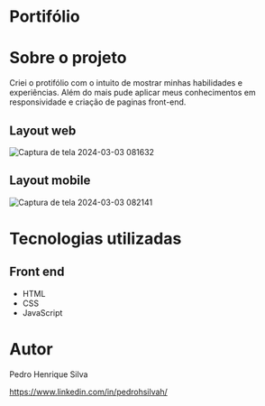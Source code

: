 # Portifólio

# Sobre o projeto

Criei o protifólio com o intuito de mostrar minhas habilidades e experiências. Além do mais pude aplicar meus conhecimentos em responsividade e criação de paginas front-end.

## Layout web
![Captura de tela 2024-03-03 081632](https://github.com/pedrohsilvah/portifolio/assets/124065912/8f0d2f0c-af8a-40d9-84d3-b69406d7dec7)

## Layout mobile
![Captura de tela 2024-03-03 082141](https://github.com/pedrohsilvah/portifolio/assets/124065912/af8fe042-2e52-401d-bdf2-5c93d60f7d06)

# Tecnologias utilizadas
## Front end
- HTML
- CSS
- JavaScript

# Autor

Pedro Henrique Silva

https://www.linkedin.com/in/pedrohsilvah/
